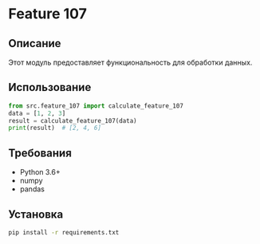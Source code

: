 # Feature 107
## Описание
Этот модуль предоставляет функциональность для обработки данных.
## Использование
```python
from src.feature_107 import calculate_feature_107
data = [1, 2, 3]
result = calculate_feature_107(data)
print(result)  # [2, 4, 6]
```
## Требования
- Python 3.6+
- numpy
- pandas
## Установка
```bash
pip install -r requirements.txt
```
